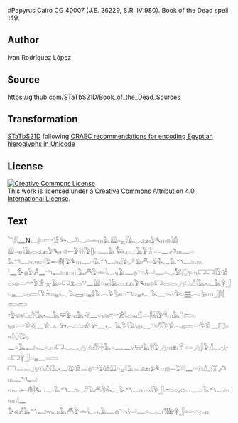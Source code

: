 #Papyrus Cairo CG 40007 (J.E. 26229, S.R. IV 980). Book of the Dead spell 149.

## Author 

Ivan Rodríguez López

## Source 

https://github.com/STaTbS21D/Book_of_the_Dead_Sources

## Transformation 

[STaTbS21D](https://statbs21d.github.io/) following [ORAEC recommendations for encoding Egyptian hieroglyphs in Unicode](https://github.com/oraec/recommendations-encoding-hieroglyphs)

## License 

<a rel="license" href="http://creativecommons.org/licenses/by/4.0/"><img alt="Creative Commons License" style="border-width:0" src="https://i.creativecommons.org/l/by/4.0/88x31.png" /></a><br />This work is licensed under a <a rel="license" href="http://creativecommons.org/licenses/by/4.0/">Creative Commons Attribution 4.0 International License</a>.

## Text 

<hiero>𓆓𓌃𓇋𓈖N𓐙𓊤𓏏𓏌𓎡𓀀𓅨𓂋𓌨𓂋𓏏𓏛𓏥𓅓𓇏𓏏𓈇𓇋𓄿𓂋𓃭𓏤𓅱𓆰𓏥𓊖𓇋𓀁<br>
𓇏𓏏𓈇𓇋𓄿𓂋𓃭𓏤𓅱𓆰𓏥𓊖𓍿𓅱𓇋𓇋𓇋𓅱𓊅𓏥𓊃𓅓𓍄𓈒𓏥𓈎𓄿𓅱𓀠𓏛𓈖𓌾𓏥𓊃𓏏<br>
𓅓𓎔𓂣𓏭𓏭𓏥𓇋𓅱𓄡𓄟𓋴𓅱𓆰𓏥𓊃𓏏𓅓𓎔𓂣𓏭𓇋𓅱𓌳𓄿𓄫𓏏𓅱𓌟𓆑𓅓𓎔𓂣𓏥𓏭<br>
𓇋𓈖𓅜𓐍𓅱𓀻𓈖𓎔𓂣𓏥𓏥𓏥𓅓𓄫𓅱𓏛𓇋𓂋𓏭𓄿𓊃𓐍𓌪𓂡𓊃𓏏𓂋𓅄𓈌𓏏𓏭𓉐𓉐𓇋𓅱𓀀<br>
𓂋𓐍𓏛𓎡𓅱𓀀𓇼𓄿𓏏𓉐𓁷𓂋𓄣𓈖𓇏𓏏𓈇𓇋𓄿𓂋𓃭𓏤𓅱𓆰𓏥𓊖𓉐𓂋𓂋𓂻𓇳𓏤𓀭𓇋𓅓𓆑𓅓𓋁𓃀<br>
𓏏𓈇𓈖𓏏𓊪𓇯𓇋𓅱𓇔𓏏𓈇𓆑𓅓𓈙𓏏𓈇𓆼𓄿𓂋𓅱𓅭𓏥𓎔𓏏𓈇𓆑𓅓𓈖𓍇𓏌𓅱𓏏𓈗𓂋𓏤𓅭𓏥𓃀𓋴𓐪𓂧𓂧<br>
𓏌𓅱𓊞𓇳𓏤𓀭𓇋𓅓𓆑𓅓𓊡𓅱𓏥𓅓𓂙𓈖𓏏𓊞𓏌𓎡𓀀𓇋𓂋𓏭𓀹𓏛𓋴𓏇𓇋𓅱𓄛𓏥𓅓𓊹𓂧𓊪<br>
𓊞𓏌𓎡𓀀𓂙𓈖𓀀𓂜𓅨𓂋𓂧𓀉𓅪𓈖𓆑𓅓𓅱𓇋𓄿𓊞𓈖𓇳𓏤𓀭𓇋𓅱𓀀𓂋𓐍𓏛𓎡𓅱𓀀𓈖𓉔𓏏𓏭𓆭𓆭𓇋𓅱𓊪<br>
𓈖𓏏𓅓𓂝𓆑𓏏𓈒𓏥𓉐𓂋𓂋𓂻𓇳𓏤𓀭𓇋𓏶𓅓𓏏𓊃𓈖𓏭𓈝𓅓𓇋𓇋𓅱𓂻𓏥𓁷𓏤𓄝𓏏𓏏𓂻𓆄𓅱𓀭𓂋𓇼𓏏𓉐𓋁𓃀𓏏𓈇𓈖𓏏𓇯<br>
𓉐𓂋𓂋𓂻𓇳𓏤𓀭𓇋𓅓𓆑𓇋𓅱𓀀𓂋𓐍𓎡𓅱𓀀𓇏𓏏𓈇𓇋𓄿𓂋𓃭𓏤𓅱𓆰𓏥𓊖𓍿𓅱𓇋𓇋𓈖𓏏𓇳𓏤𓀭𓈎𓀠𓌾𓏥𓊃𓎔𓂣<br>
𓏭𓏭𓏥𓄡𓄟𓋴𓆰𓏥𓊃𓅓𓎔𓂣𓏭𓌳𓄿𓄫𓅱𓌟𓆑𓅓𓎔𓂣𓏥𓏭𓇋𓅱𓃀𓂧𓏏𓌽𓏥𓊃𓏏𓅓𓎔𓂣𓏭𓏭𓏥𓇋𓈖<br>
𓅜𓐍𓀻𓅓𓎔𓂣𓏭𓏭𓏥𓅓𓄫𓅱𓏛𓇋𓂋𓏭𓄿𓊃𓐍𓌪𓂡𓊃𓏏𓂋𓐞𓏤𓅢𓋁𓃀𓏏𓏏𓈉𓈅𓏥<br></hiero>